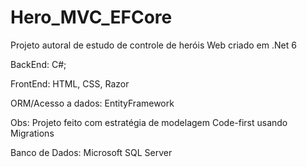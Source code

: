 # Hero_MVC_EFCore

Projeto autoral de estudo de controle de heróis Web criado em .Net 6

BackEnd: C#;

FrontEnd: HTML, CSS, Razor

ORM/Acesso a dados: EntityFramework

Obs: Projeto feito com estratégia de modelagem Code-first usando Migrations

Banco de Dados: Microsoft SQL Server
